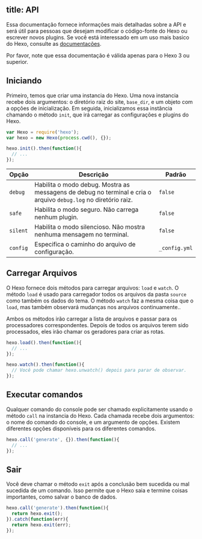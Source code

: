 title: API
---
Essa documentação fornece informações mais detalhadas sobre a API e será útil para pessoas que desejam modificar o código-fonte do Hexo ou escrever novos plugins. Se você está interessado em um uso mais basico do Hexo, consulte as [documentações](../docs).

Por favor, note que essa documentação é válida apenas para o Hexo 3 ou superior.

## Iniciando

Primeiro, temos que criar uma instancia do Hexo. Uma nova instancia recebe dois argumentos: o diretório raiz do site, `base_dir`, e um objeto com a opções de inicialização. Em seguida, inicializamos essa instância chamando o método `init`, que irá carregar as configurações e plugins do Hexo.

``` js
var Hexo = require('hexo');
var hexo = new Hexo(process.cwd(), {});

hexo.init().then(function(){
  // ...
});
```

Opção | Descrição | Padrão
--- | --- | ---
`debug` | Habilita o modo debug. Mostra as messagens de debug no terminal e cria o arquivo `debug.log` no diretório raiz. | `false`
`safe` | Habilita o modo seguro. Não carrega nenhum plugin. | `false`
`silent` | Habilita o modo silencioso. Não mostra nenhuma mensagem no terminal. | `false`
`config` | Especifica o caminho do arquivo de configuração. | `_config.yml`

## Carregar Arquivos

O Hexo fornece dois métodos para carregar arquivos: `load` e `watch`. O método `load` é usado para carregador todos os arquivos da pasta `source` como também os dados do tema. O método `watch` faz a mesma coisa que o `load`, mas também observará mudanças nos arquivos continuamente..

Ambos os métodos irão carregar a lista de arquivos e passar para os processadores correspondentes. Depois de todos os arquivos terem sido processados, eles irão chamar os geradores para criar as rotas.

``` js
hexo.load().then(function(){
  // ...
});

hexo.watch().then(function(){
  // Você pode chamar hexo.unwatch() depois para parar de observar.
});
```

## Executar comandos

Qualquer comando do console pode ser chamado explicitamente usando o método `call` na instancia do Hexo. Cada chamada recebe dois argumentos: o nome do comando do console, e um argumento de opções. Existem diferentes opções disponíveis para os diferentes comandos.

``` js
hexo.call('generate', {}).then(function(){
  // ...
});
```

## Sair

Você deve chamar o método `exit` após a conclusão bem sucedida ou mal sucedida de um comando. Isso permite que o Hexo saia e termine coisas importantes, como salvar o banco de dados.

``` js
hexo.call('generate').then(function(){
  return hexo.exit();
}).catch(function(err){
  return hexo.exit(err);
});
```

